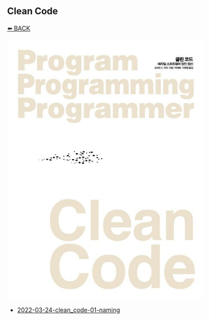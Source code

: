 ## Clean Code

[⬅️ BACK ](../README.md)

![클린코드](image.png)

- [2022-03-24-clean_code-01-naming](./2022-03-24-clean_code-01-naming.md)
